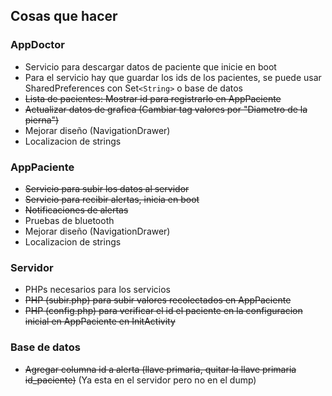 ﻿## Cosas que hacer

### AppDoctor
* Servicio para descargar datos de paciente que inicie en boot
* Para el servicio hay que guardar los ids de los pacientes, se puede usar SharedPreferences con Set`<String>` o base de datos
* ~~Lista de pacientes: Mostrar id para registrarlo en AppPaciente~~
* ~~Actualizar datos de grafica (Cambiar tag valores por "Diametro de la pierna")~~
* Mejorar diseño (NavigationDrawer)
* Localizacion de strings

### AppPaciente
* ~~Servicio para subir los datos al servidor~~
* ~~Servicio para recibir alertas, inicia en boot~~
* ~~Notificaciones de alertas~~
* Pruebas de bluetooth
* Mejorar diseño (NavigationDrawer)
* Localizacion de strings

### Servidor
* PHPs necesarios para los servicios
* ~~PHP (subir.php) para subir valores recolectados en AppPaciente~~
* ~~PHP (config.php) para verificar el id el paciente en la configuracion inicial en AppPaciente en InitActivity~~

### Base de datos
*  ~~Agregar columna id a alerta (llave primaria, quitar la llave primaria id_paciente)~~ (Ya esta en el servidor pero no en el dump)
